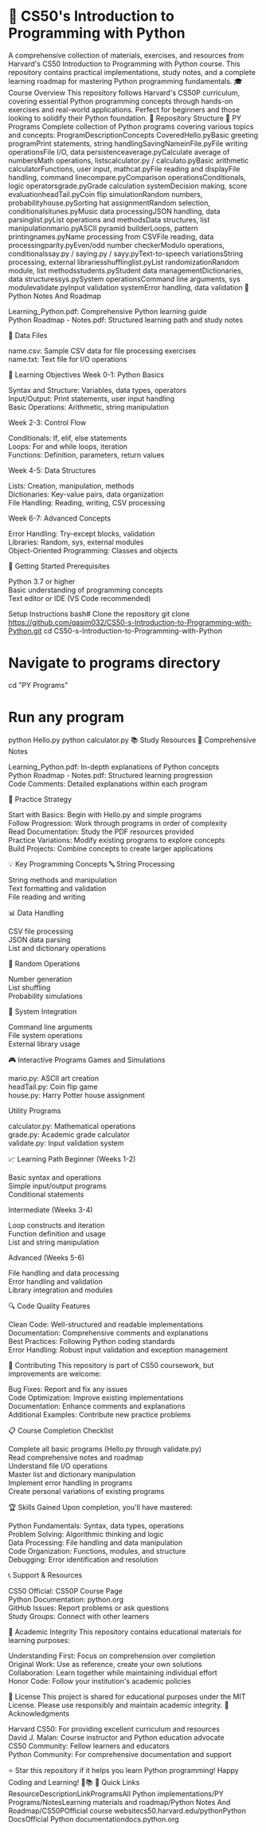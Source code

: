 # 🐍 CS50's Introduction to Programming with Python

A comprehensive collection of materials, exercises, and resources from Harvard's CS50 Introduction to Programming with Python course. This repository contains practical implementations, study notes, and a complete learning roadmap for mastering Python programming fundamentals.
🎓 Course Overview
This repository follows Harvard's CS50P curriculum, covering essential Python programming concepts through hands-on exercises and real-world applications. Perfect for beginners and those looking to solidify their Python foundation.
📁 Repository Structure
📂 PY Programs
Complete collection of Python programs covering various topics and concepts:
ProgramDescriptionConcepts CoveredHello.pyBasic greeting programPrint statements, string handlingSavingNameinFile.pyFile writing operationsFile I/O, data persistenceaverage.pyCalculate average of numbersMath operations, listscalculator.py / calculato.pyBasic arithmetic calculatorFunctions, user input, mathcat.pyFile reading and displayFile handling, command linecompare.pyComparison operationsConditionals, logic operatorsgrade.pyGrade calculation systemDecision making, score evaluationheadTail.pyCoin flip simulationRandom numbers, probabilityhouse.pySorting hat assignmentRandom selection, conditionalsitunes.pyMusic data processingJSON handling, data parsinglist.pyList operations and methodsData structures, list manipulationmario.pyASCII pyramid builderLoops, pattern printingnames.pyName processing from CSVFile reading, data processingparity.pyEven/odd number checkerModulo operations, conditionalssay.py / saying.py / sayy.pyText-to-speech variationsString processing, external librariesshufflinglist.pyList randomizationRandom module, list methodsstudents.pyStudent data managementDictionaries, data structuressys.pySystem operationsCommand line arguments, sys modulevalidate.pyInput validation systemError handling, data validation
📂 Python Notes And Roadmap

Learning_Python.pdf: Comprehensive Python learning guide<br>
Python Roadmap - Notes.pdf: Structured learning path and study notes<br>

📂 Data Files

name.csv: Sample CSV data for file processing exercises<br>
name.txt: Text file for I/O operations<br>

🎯 Learning Objectives
Week 0-1: Python Basics

Syntax and Structure: Variables, data types, operators<br>
Input/Output: Print statements, user input handling<br>
Basic Operations: Arithmetic, string manipulation<br>

Week 2-3: Control Flow

Conditionals: If, elif, else statements<br>
Loops: For and while loops, iteration<br>
Functions: Definition, parameters, return values<br>

Week 4-5: Data Structures

Lists: Creation, manipulation, methods<br>
Dictionaries: Key-value pairs, data organization<br>
File Handling: Reading, writing, CSV processing<br>

Week 6-7: Advanced Concepts

Error Handling: Try-except blocks, validation<br>
Libraries: Random, sys, external modules<br>
Object-Oriented Programming: Classes and objects<br>

🚀 Getting Started
Prerequisites

Python 3.7 or higher<br>
Basic understanding of programming concepts<br>
Text editor or IDE (VS Code recommended)<br>

Setup Instructions
bash# Clone the repository
git clone https://github.com/qasim032/CS50-s-Introduction-to-Programming-with-Python.git
cd CS50-s-Introduction-to-Programming-with-Python

# Navigate to programs directory
cd "PY Programs"

# Run any program
python Hello.py
python calculator.py
📚 Study Resources
📖 Comprehensive Notes

Learning_Python.pdf: In-depth explanations of Python concepts<br>
Python Roadmap - Notes.pdf: Structured learning progression<br>
Code Comments: Detailed explanations within each program<br>

🎯 Practice Strategy

Start with Basics: Begin with Hello.py and simple programs<br>
Follow Progression: Work through programs in order of complexity<br>
Read Documentation: Study the PDF resources provided<br>
Practice Variations: Modify existing programs to explore concepts<br>
Build Projects: Combine concepts to create larger applications<br>

💡 Key Programming Concepts
🔤 String Processing

String methods and manipulation<br>
Text formatting and validation<br>
File reading and writing<br>

📊 Data Handling

CSV file processing<br>
JSON data parsing<br>
List and dictionary operations<br>

🎲 Random Operations

Number generation<br>
List shuffling<br>
Probability simulations<br>

🔧 System Integration

Command line arguments<br>
File system operations<br>
External library usage<br>

🎮 Interactive Programs
Games and Simulations

mario.py: ASCII art creation<br>
headTail.py: Coin flip game<br>
house.py: Harry Potter house assignment<br>

Utility Programs

calculator.py: Mathematical operations<br>
grade.py: Academic grade calculator<br>
validate.py: Input validation system<br>

📈 Learning Path
Beginner (Weeks 1-2)

Basic syntax and operations<br>
Simple input/output programs<br>
Conditional statements<br>

Intermediate (Weeks 3-4)

Loop constructs and iteration<br>
Function definition and usage<br>
List and string manipulation<br>

Advanced (Weeks 5-6)

File handling and data processing<br>
Error handling and validation<br>
Library integration and modules<br>

🔍 Code Quality Features

Clean Code: Well-structured and readable implementations<br>
Documentation: Comprehensive comments and explanations<br>
Best Practices: Following Python coding standards<br>
Error Handling: Robust input validation and exception management<br>

🤝 Contributing
This repository is part of CS50 coursework, but improvements are welcome:

Bug Fixes: Report and fix any issues<br>
Code Optimization: Improve existing implementations<br>
Documentation: Enhance comments and explanations<br>
Additional Examples: Contribute new practice problems<br>

📋 Course Completion Checklist

 Complete all basic programs (Hello.py through validate.py)<br>
 Read comprehensive notes and roadmap<br>
 Understand file I/O operations<br>
 Master list and dictionary manipulation<br>
 Implement error handling in programs<br>
 Create personal variations of existing programs<br>

🏆 Skills Gained
Upon completion, you'll have mastered:

Python Fundamentals: Syntax, data types, operations<br>
Problem Solving: Algorithmic thinking and logic<br>
Data Processing: File handling and data manipulation<br>
Code Organization: Functions, modules, and structure<br>
Debugging: Error identification and resolution<br>

📞 Support & Resources

CS50 Official: CS50P Course Page<br>
Python Documentation: python.org<br>
GitHub Issues: Report problems or ask questions<br>
Study Groups: Connect with other learners<br>

📄 Academic Integrity
This repository contains educational materials for learning purposes:

Understanding First: Focus on comprehension over completion<br>
Original Work: Use as reference, create your own solutions<br>
Collaboration: Learn together while maintaining individual effort<br>
Honor Code: Follow your institution's academic policies<br>

📜 License
This project is shared for educational purposes under the MIT License. Please use responsibly and maintain academic integrity.
🙏 Acknowledgments

Harvard CS50: For providing excellent curriculum and resources<br>
David J. Malan: Course instructor and Python education advocate<br>
CS50 Community: Fellow learners and educators<br>
Python Community: For comprehensive documentation and support<br>


⭐ Star this repository if it helps you learn Python programming!
Happy Coding and Learning! 🐍📚
🔗 Quick Links
ResourceDescriptionLinkProgramsAll Python implementations/PY Programs/NotesLearning materials and roadmap/Python Notes And Roadmap/CS50POfficial course websitecs50.harvard.edu/pythonPython DocsOfficial Python documentationdocs.python.org
